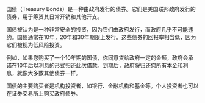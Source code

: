

国债（Treasury Bonds）是一种由政府发行的债券。它们是美国联邦政府发行的债券，用于筹资其日常开销和其他开支。

国债被认为是一种非常安全的投资，因为它们由政府发行，而政府几乎不可能违约。国债通常在10年，20年和30年期限上发行。这些债券的回报率相当低，因为它们被视为低风险投资。

例如，如果您购买了一个10年期的国债，你同意贷给政府一定的金额，政府会承诺在10年后以利息的形式归还此次借款。到期后，政府将归还您所有本金和利息，就像大多数其他债券一样。

国债的主要购买者是机构投资者，如银行、金融机构和基金等。个人投资者也可以在证券交易所上购买政府债券。